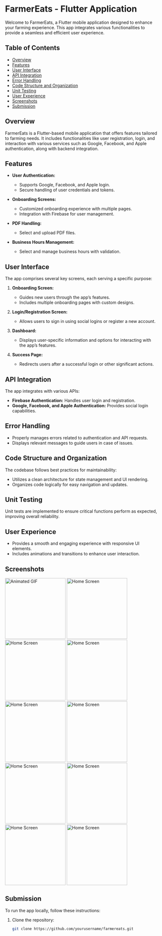 # FarmerEats - Flutter Application

Welcome to FarmerEats, a Flutter mobile application designed to enhance your farming experience. This app integrates various functionalities to provide a seamless and efficient user experience.

## Table of Contents

- [Overview](#overview)
- [Features](#features)
- [User Interface](#user-interface)
- [API Integration](#api-integration)
- [Error Handling](#error-handling)
- [Code Structure and Organization](#code-structure-and-organization)
- [Unit Testing](#unit-testing)
- [User Experience](#user-experience)
- [Screenshots](#screenshots)
- [Submission](#submission)

## Overview

FarmerEats is a Flutter-based mobile application that offers features tailored to farming needs. It includes functionalities like user registration, login, and interaction with various services such as Google, Facebook, and Apple authentication, along with backend integration.

## Features

- **User Authentication:**
  - Supports Google, Facebook, and Apple login.
  - Secure handling of user credentials and tokens.

- **Onboarding Screens:**
  - Customized onboarding experience with multiple pages.
  - Integration with Firebase for user management.

- **PDF Handling:**
  - Select and upload PDF files.

- **Business Hours Management:**
  - Select and manage business hours with validation.

## User Interface

The app comprises several key screens, each serving a specific purpose:

1. **Onboarding Screen:**
   - Guides new users through the app’s features.
   - Includes multiple onboarding pages with custom designs.

2. **Login/Registration Screen:**
   - Allows users to sign in using social logins or register a new account.

3. **Dashboard:**
   - Displays user-specific information and options for interacting with the app’s features.

4. **Success Page:**
   - Redirects users after a successful login or other significant actions.

## API Integration

The app integrates with various APIs:
- **Firebase Authentication:** Handles user login and registration.
- **Google, Facebook, and Apple Authentication:** Provides social login capabilities.

## Error Handling

- Properly manages errors related to authentication and API requests.
- Displays relevant messages to guide users in case of issues.

## Code Structure and Organization

The codebase follows best practices for maintainability:
- Utilizes a clean architecture for state management and UI rendering.
- Organizes code logically for easy navigation and updates.

## Unit Testing

Unit tests are implemented to ensure critical functions perform as expected, improving overall reliability.

## User Experience

- Provides a smooth and engaging experience with responsive UI elements.
- Includes animations and transitions to enhance user interaction.

## Screenshots

<img src="/screenshots/ani.gif" alt="Animated GIF" width="200"/> <img src="/screenshots/onboard1.jpg" alt="Home Screen" width="200"/>
<img src="/screenshots/login.jpg" alt="Home Screen" width="200"/> <img src="/screenshots/signup1.jpg" alt="Home Screen" width="200"/> 
<img src="/screenshots/signup2.jpg" alt="Home Screen" width="200"/> <img src="/screenshots/verification no file.jpg" alt="Home Screen" width="200"/>
<img src="/screenshots/verification file added.jpg" alt="Home Screen" width="200"/> <img src="/screenshots/resetpassword.jpg" alt="Home Screen" width="200"/>
<img src="/screenshots/phonenumber.jpg" alt="Home Screen" width="200"/> <img src="/screenshots/success.jpg" alt="Home Screen" width="200"/>
## Submission

To run the app locally, follow these instructions:

1. Clone the repository:

   ```bash
   git clone https://github.com/yourusername/farmereats.git
